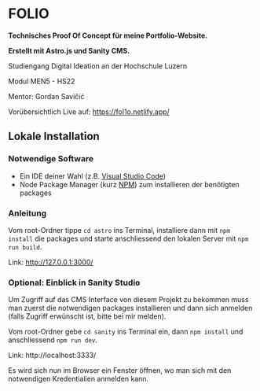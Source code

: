 # FOLIO

**Technisches Proof Of Concept für meine Portfolio-Website.** 

**Erstellt mit Astro.js und Sanity CMS.**

Studiengang Digital Ideation an der Hochschule Luzern

Modul MEN5 - HS22

Mentor: Gordan Savičić

Vorübersichtlich Live auf: https://fol1o.netlify.app/

## Lokale Installation
### Notwendige Software

- Ein IDE deiner Wahl (z.B. [Visual Studio Code](https://code.visualstudio.com/Download))
- Node Package Manager (kurz [NPM](https://nodejs.org/en/download/)) zum installieren der benötigten packages

### Anleitung

Vom root-Ordner tippe `cd astro` ins Terminal, installiere dann mit `npm install` die packages und starte anschliessend den lokalen Server mit `npm run build`.

Link: http://127.0.0.1:3000/

### Optional: Einblick in Sanity Studio

Um Zugriff auf das CMS Interface von diesem Projekt zu bekommen muss man zuerst die notwendigen packages installieren und dann sich anmelden (falls Zugriff erwünscht ist, bitte bei mir melden).

Vom root-Ordner gebe `cd sanity` ins Terminal ein, dann `npm install` und anschliessend `npm run dev`.

Link: http://localhost:3333/

Es wird sich nun im Browser ein Fenster öffnen, wo man sich mit den notwendigen Kredentialien anmelden kann.
